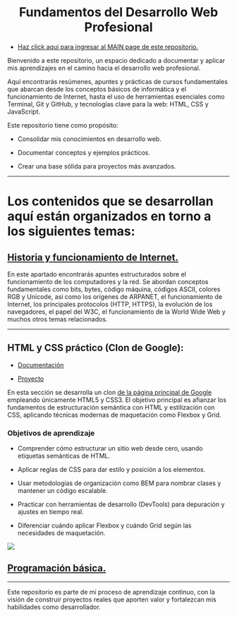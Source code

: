 <div style="text-align:center;"><h1 id="main-title">Fundamentos del Desarrollo Web Profesional</h1></div>

* <a href="https://santiagoencodigo.github.io/Desarrollo-Web-Profesional/" target="_blank">Haz click aqui para ingresar al MAIN page de este repositorio.</a>

Bienvenido a este repositorio, un espacio dedicado a documentar y aplicar mis aprendizajes en el camino hacia el desarrollo web profesional.

Aquí encontrarás resúmenes, apuntes y prácticas de cursos fundamentales que abarcan desde los conceptos básicos de informática y el funcionamiento de Internet, hasta el uso de herramientas esenciales como Terminal, Git y GitHub, y tecnologías clave para la web: HTML, CSS y JavaScript.

Este repositorio tiene como propósito:

+ Consolidar mis conocimientos en desarrollo web.

+ Documentar conceptos y ejemplos prácticos.

+ Crear una base sólida para proyectos más avanzados.

---


# Los contenidos que se desarrollan aquí están organizados en torno a los siguientes temas:

## [Historia y funcionamiento de Internet.](https://github.com/santiagoencodigo/Desarrollo-Web-Profesional/blob/main/Docs/1.%20Introducci%C3%B3n%20a%20la%20Web%20Historia%20y%20Funcionamiento%20de%20Internet.md "Documento Historia y funcionamiento de Internet.")

En este apartado encontrarás apuntes estructurados sobre el funcionamiento de los computadores y la red. Se abordan conceptos fundamentales como bits, bytes, código máquina, códigos ASCII, colores RGB y Unicode, así como los orígenes de ARPANET, el funcionamiento de Internet, los principales protocolos (HTTP, HTTPS), la evolución de los navegadores, el papel del W3C, el funcionamiento de la World Wide Web y muchos otros temas relacionados.

---


<!-- ## Computadores e informática básica.


## Terminal y línea de comandos.


## Fundamentos de ingeniería de software. -->


## HTML y CSS práctico (Clon de Google):

* [Documentación](https://github.com/santiagoencodigo/Desarrollo-Web-Profesional/blob/main/Docs/2.%20HTML%20y%20CSS%20-%20Clon%20Google.md "Apuntes HTML y CSS by Santiagoencodigo")   

* [Proyecto](https://santiagoencodigo.github.io/Desarrollo-Web-Profesional/Pages/02.%20HTML%20y%20CSS%20-%20Google%20Clone/index.html "Proyecto HTML y CSS by Santiagoencodigo")

En esta sección se desarrolla un clon [de la página principal de Google](https://www.google.com "Page Google") empleando únicamente HTML5 y CSS3. El objetivo principal es afianzar los fundamentos de estructuración semántica con HTML y estilización con CSS, aplicando técnicas modernas de maquetación como Flexbox y Grid.

### Objetivos de aprendizaje

* Comprender cómo estructurar un sitio web desde cero, usando etiquetas semánticas de HTML.

* Aplicar reglas de CSS para dar estilo y posición a los elementos.

* Usar metodologías de organización como BEM para nombrar clases y mantener un código escalable.

* Practicar con herramientas de desarrollo (DevTools) para depuración y ajustes en tiempo real.

* Diferenciar cuándo aplicar Flexbox y cuándo Grid según las necesidades de maquetación.

<img src="https://static.platzi.com/media/user_upload/clon-google-01cb05b6-3c18-4dd5-a8d0-e99ae6a7922a.jpg"/>


<!-- ## Fundamentos de JavaScript. -->


## [Programación básica.](https://santiagoencodigo.github.io/Desarrollo-Web-Profesional/Pages/01.%20Programacion%20Basica/mokepon.html "Page Mokepon")

---

<!-- ## Control de versiones con Git y GitHub. -->

Este repositorio es parte de mi proceso de aprendizaje continuo, con la visión de construir proyectos reales que aporten valor y fortalezcan mis habilidades como desarrollador.